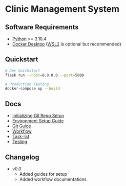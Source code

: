 # Clinic Management System

## Software Requirements
- [Python](https://www.python.org/downloads/release/python-3104/) >= 3.10.4
- [Docker Desktop](https://www.docker.com/) ([WSL2](https://docs.docker.com/desktop/windows/wsl/) is optional but recommended)

## Quickstart
```sh
# Dev Quickstart
flask run --host=0.0.0.0 --port=5000

# Production Testing
docker-compose up --build
```

## Docs
- [Initializing Git Repo Setup](docs/devnotes/init.md)
- [Environment Setup Guide](docs/devnotes/env-setup.md)
- [Git Guide](docs/devnotes/git-guide.md)
- [Workflow](docs/devnotes/workflow.md)
- [Task-list](docs/devnotes/tasklist.md)
- [Testing](docs/devnotes/testing.md)

## Changelog
- v0.0
  - Added guides for setup
  - Added workflow documentations